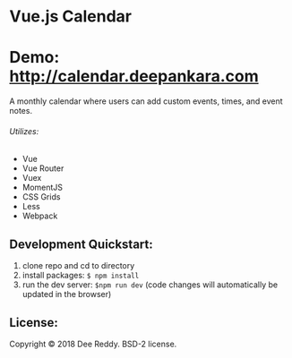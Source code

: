# Vue.js Calendar
# Demo: http://calendar.deepankara.com
A monthly calendar where users can add custom events, times, and event notes.

###### Utilizes:
- Vue
- Vue Router
- Vuex
- MomentJS
- CSS Grids
- Less
- Webpack

## Development Quickstart:
1. clone repo and cd to directory
2. install packages: `$ npm install`
3. run the dev server: `$npm run dev` (code changes will automatically be updated in the browser)

## License:
Copyright © 2018 Dee Reddy. BSD-2 license.
